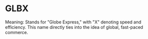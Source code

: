 # GLBX
Meaning: Stands for "Globe Express," with "X" denoting speed and efficiency. This name directly ties into the idea of global, fast-paced commerce.

